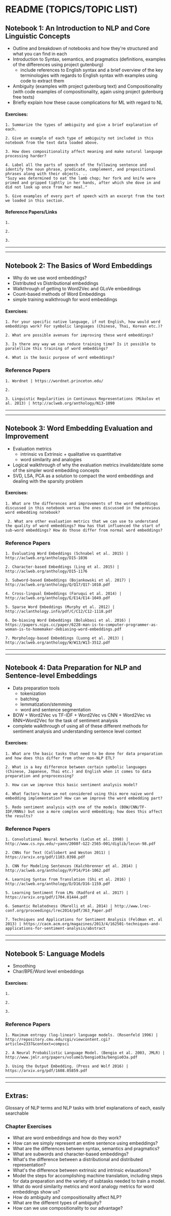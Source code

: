 # README (TOPICS/TOPIC LIST)

## Notebook 1: An Introduction to NLP and Core Linguistic Concepts
  - Outline and breakdown of notebooks and how they're structured and what you can find in each
  - Introduction to Syntax, semantics, and pragmatics (definitions, examples of the differences using project gutenburg)
    - include references to English syntax and a brief overview of the key terminologies with regards to English syntax with examples using code to extract them
  - Ambiguity (examples with project gutenburg text) and Compositionality (with code examples of compositionality, again using project gutenburg free texts)
  - Briefly explain how these cause complications for ML with regard to NL
  
#### Exercises:

    1. Summarize the types of ambiguity and give a brief explanation of each.

    2. Give an example of each type of ambiguity not included in this notebook from the text data loaded above.

    3. How does compositionality affect meaning and make natural language processing harder?

    4. Label all the parts of speech of the following sentence and identify the noun phrase, predicate, complement, and prepositional phrases along with their objects. ..
    "Suzy was determined to eat the lamb chop; her fork and knife were primed and gripped tightly in her hands, after which she dove in and did not look up once from her meal."

    5. Give examples of every part of speech with an excerpt from the text we loaded in this section.

#### Reference Papers/Links
    
    1.

    2.

    3. 

---
---

## Notebook 2: The Basics of Word Embeddings
  - Why do we use word embeddings?
  - Distributed vs Distributional embeddings
  - Walkthrough of getting to Word2Vec and GLoVe embeddings
  - Count-based methods of Word Embeddings
  - simple training walkthrough for word embeddings
  
#### Exercises:
  
    1. For your specific native language, if not English, how would word embeddings work? For symbolic languages (Chinese, Thai, Korean etc.)?
    
    2. What are possible avenues for improving these word embeddings?
    
    3. Is there any way we can reduce training time? Is it possible to paralellize this training of word embeddings?
    
    4. What is the basic purpose of word embeddings?
    
### Reference Papers
    
    1. Wordnet | https://wordnet.princeton.edu/

    2. 

    3. Linguistic Regularities in Continuous Representations (Mikolov et al. 2013) | http://aclweb.org/anthology/N13-1090
    
---
---

## Notebook 3: Word Embedding Evaluation and Improvement
  - Evaluation metrics
    - intrinsic vs Extrinsic + qualitative vs quantitative
    - word similarity and analogies
  - Logical walkthrough of why the evaluation metrics invalidate/date some of the simpler word embedding concepts
  - SVD, LSA, PCA as a solution to compact the word embeddings and dealing with the sparsity problem
 

#### Exercises:
  
    1. What are the differences and improvements of the word embeddings discussed in this notebook versus the ones discussed in the previous word embedding notebook?
    
     2. What are other evaluation metrics that we can use to understand the quality of word embeddings? How has that influenced the start of sub-word embeddings? How do those differ from normal word embeddings?

### Reference Papers
    
    1. Evaluating Word Embeddings (Schnabel et al. 2015) | http://aclweb.org/anthology/D15-1036

    2. Character-based Embeddings (Ling et al. 2015) | http://aclweb.org/anthology/D15-1176

    3. Subword-based Embeddings (Bojankowski et al. 2017) | http://aclweb.org/anthology/Q/Q17/Q17-1010.pdf
    
    4. Cross-lingual Embeddings (Faruqui et al. 2014) | http://aclweb.org/anthology/E/E14/E14-1049.pdf
    
    5. Sparse Word Embeddings (Murphy et al. 2012) | http://aclanthology.info/pdf/C/C12/C12-1118.pdf
    
    6. De-biasing Word Embeddings (Bolukbasi et al. 2016) | https://papers.nips.cc/paper/6228-man-is-to-computer-programmer-as-woman-is-to-homemaker-debiasing-word-embeddings.pdf
    
    7. Morphology-based Embeddings (Luong et al. 2013) | http://aclweb.org/anthology/W/W13/W13-3512.pdf

---
---

## Notebook 4: Data Preparation for NLP and Sentence-level Embeddings
  - Data preparation tools
    - tokenization
    - batching
    - lemmatization/stemming
    - word and sentence segmentation
  - BOW + Word2Vec vs TF-IDF + Word2Vec vs CNN + Word2Vec vs RNN+Word2Vec for the task of sentiment analysis
  - complete walkthrough of using all of these different methods for sentiment analysis and understanding sentence level context
  
  
#### Exercises:
  
    1. What are the basic tasks that need to be done for data preparation and how does this differ from other non-NLP ETL?
    
    2. What is a key difference between certain symbolic languages (Chinese, Japanese, Thai etc.) and English when it comes to data preparation and preprocessing?
    
    3. How can we improve this basic sentiment analysis model?
    
    4. What factors have we not considered using this more naive word embedding implementation? How can we improve the word embedding part? 
    
    5. Redo sentiment analysis with one of the models (BOW/CNN/TF-IDF/RNNs) but use a more complex word embedding; how does this affect the results?

### Reference Papers
    
    1. Convolutional Neural Networks (LeCun et al. 1998) | http://www.cs.nyu.edu/~yann/2008f-G22-2565-001/diglib/lecun-98.pdf

    2. CNNs for Text (Collobert and Weston 2011) | https://arxiv.org/pdf/1103.0398.pdf

    3. CNN for Modeling Sentences (Kalchbrenner et al. 2014) | http://aclweb.org/anthology/P/P14/P14-1062.pdf
    
    4. Learning Syntax from Translation (Shi et al. 2016) | http://aclweb.org/anthology/D/D16/D16-1159.pdf
    
    5. Learning Sentiment from LMs (Radford et al. 2017) | https://arxiv.org/pdf/1704.01444.pdf
    
    6. Semantic Relatedness (Marelli et al. 2014) | http://www.lrec-conf.org/proceedings/lrec2014/pdf/363_Paper.pdf
    
    7. Techniques and Applications for Sentiment Analysis (Feldman et. al 2013) | https://cacm.acm.org/magazines/2013/4/162501-techniques-and-applications-for-sentiment-analysis/abstract

---
---

## Notebook 5: Language Models
  - Smoothing
  - Char/BPE/Word level embeddings

#### Exercises:
    
    1.

    2.

    3. 
    
### Reference Papers
    
    1. Maximum entropy (log-linear) language models. (Rosenfeld 1996) | http://repository.cmu.edu/cgi/viewcontent.cgi?article=2337&context=compsci

    2. A Neural Probabilistic Language Model. (Bengio et al. 2003, JMLR) |  http://www.jmlr.org/papers/volume3/bengio03a/bengio03a.pdf

    3. Using the Output Embedding. (Press and Wolf 2016) | https://arxiv.org/pdf/1608.05859.pdf

---
---
    
## **Extras**:
Glossary of NLP terms and NLP tasks with brief explanations of each, easily searchable

### **Chapter Exercises**
- What are word embeddings and how do they work?
- How can we simply represent an entire sentence using embeddings?
- What are the differences between syntax, semantics and pragmatics?
- What are subwords and character-based embeddings?
- What's the difference between a distributional and distributed representation?
- What's the difference between extrinsic and intrinsic evlauations?
- Model the steps for accomplishing machine translation, including steps for data preparation and the variety of subtasks needed to train a model.
- What do word similarity metrics and word analogy metrics for word embeddings show us?
- How do ambiguity and compositionality affect NLP?
- What are the different types of ambiguity?
- How can we use compositionality to our advantage?

